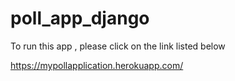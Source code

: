 # poll_app_django

To run this app , please click on the link listed below

https://mypollapplication.herokuapp.com/
